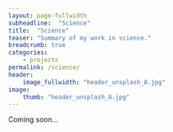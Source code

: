 ```yaml
---
layout: page-fullwidth
subheadline:  "Science"
title:  "Science"
teaser: "Summary of my work in science."
breadcrumb: true
categories:
    - projects
permalink: /science/
header:
    image_fullwidth: "header_unsplash_8.jpg"
image:
    thumb: "header_unsplash_8.jpg"
---
```



Coming soon...